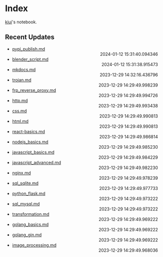 
# Index

[kiui](https://kiui.moe/)'s notebook.

## Recent Updates
- [pypi_publish.md](python\pypi_publish/) <div style="text-align: right">2024-01-12 15:31:40.094346</div>
- [blender_script.md](blender\blender_script/) <div style="text-align: right">2024-01-12 15:31:38.915473</div>
- [mkdocs.md](python\mkdocs/) <div style="text-align: right">2023-12-29 14:32:16.436796</div>
- [trojan.md](web\proxy\trojan/) <div style="text-align: right">2023-12-29 14:29:49.998239</div>
- [frp_reverse_proxy.md](web\proxy\frp_reverse_proxy/) <div style="text-align: right">2023-12-29 14:29:49.994726</div>
- [http.md](web\frontend\html\http/) <div style="text-align: right">2023-12-29 14:29:49.993438</div>
- [css.md](web\frontend\html\css/) <div style="text-align: right">2023-12-29 14:29:49.990813</div>
- [html.md](web\frontend\html\html/) <div style="text-align: right">2023-12-29 14:29:49.990813</div>
- [react-basics.md](web\frontend\react-basics/) <div style="text-align: right">2023-12-29 14:29:49.986814</div>
- [nodejs_basics.md](web\frontend\nodejs_basics/) <div style="text-align: right">2023-12-29 14:29:49.985230</div>
- [javascript_basics.md](web\frontend\javascript_basics/) <div style="text-align: right">2023-12-29 14:29:49.984229</div>
- [javascript_advanced.md](web\frontend\javascript_advanced/) <div style="text-align: right">2023-12-29 14:29:49.982230</div>
- [nginx.md](web\deploy\nginx/) <div style="text-align: right">2023-12-29 14:29:49.978239</div>
- [sql_sqlite.md](web\backend\sql_sqlite/) <div style="text-align: right">2023-12-29 14:29:49.977733</div>
- [python_flask.md](web\backend\python_flask/) <div style="text-align: right">2023-12-29 14:29:49.973222</div>
- [sql_mysql.md](web\backend\sql_mysql/) <div style="text-align: right">2023-12-29 14:29:49.973222</div>
- [transformation.md](vision\transformation/) <div style="text-align: right">2023-12-29 14:29:49.969222</div>
- [golang_basics.md](web\backend\golang_basics/) <div style="text-align: right">2023-12-29 14:29:49.969222</div>
- [golang_gin.md](web\backend\golang_gin/) <div style="text-align: right">2023-12-29 14:29:49.969222</div>
- [image_processing.md](vision\image_processing/) <div style="text-align: right">2023-12-29 14:29:49.968036</div>
